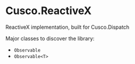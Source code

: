 # Cusco.ReactiveX

ReactiveX implementation, built for Cusco.Dispatch

Major classes to discover the library:
- `Observable`
- `Observable<T>`
